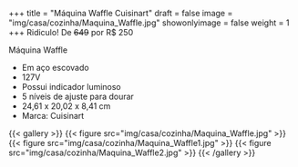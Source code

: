 +++
title = "Máquina Waffle Cuisinart"
draft = false
image = "img/casa/cozinha/Maquina_Waffle.jpg"
showonlyimage = false
weight = 1
+++
<span class="orange">Ridiculo!</span> De ~~649~~ por <span class="price">R$ 250</span>

<!--more-->

Máquina Waffle	

- Em aço escovado
- 127V
- Possui indicador luminoso
- 5 níveis de ajuste para dourar
- 24,61 x 20,02 x 8,41 cm	
- Marca: Cuisinart

{{< gallery >}}
{{< figure src="img/casa/cozinha/Maquina_Waffle.jpg" >}}
{{< figure src="img/casa/cozinha/Maquina_Waffle1.jpg" >}}
{{< figure src="img/casa/cozinha/Maquina_Waffle2.jpg" >}}
{{< /gallery >}}

